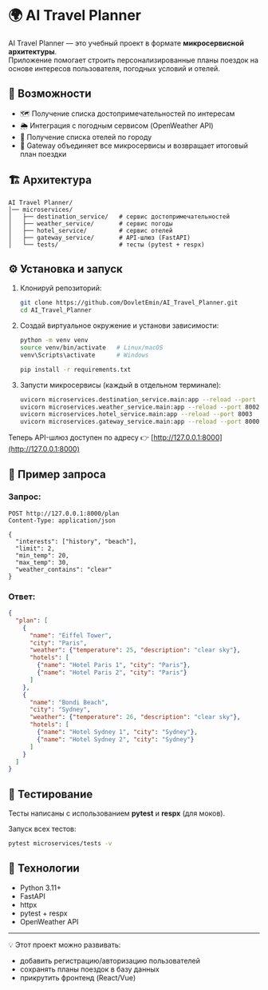# 🌍 AI Travel Planner

AI Travel Planner — это учебный проект в формате **микросервисной архитектуры**.  
Приложение помогает строить персонализированные планы поездок на основе интересов пользователя, погодных условий и отелей.

## 🚀 Возможности
- 🗺️ Получение списка достопримечательностей по интересам  
- 🌦️ Интеграция с погодным сервисом (OpenWeather API)  
- 🏨 Получение списка отелей по городу  
- 🔗 Gateway объединяет все микросервисы и возвращает итоговый план поездки  

## 🏗️ Архитектура
```
AI Travel Planner/
│── microservices/
│   ├── destination_service/   # сервис достопримечательностей
│   ├── weather_service/       # сервис погоды
│   ├── hotel_service/         # сервис отелей
│   ├── gateway_service/       # API-шлюз (FastAPI)
│   └── tests/                 # тесты (pytest + respx)
```

## ⚙️ Установка и запуск

1. Клонируй репозиторий:
   ```bash
   git clone https://github.com/DovletEmin/AI_Travel_Planner.git
   cd AI_Travel_Planner
   ```

2. Создай виртуальное окружение и установи зависимости:
   ```bash
   python -m venv venv
   source venv/bin/activate   # Linux/macOS
   venv\Scripts\activate      # Windows

   pip install -r requirements.txt
   ```

3. Запусти микросервисы (каждый в отдельном терминале):
   ```bash
   uvicorn microservices.destination_service.main:app --reload --port 8001
   uvicorn microservices.weather_service.main:app --reload --port 8002
   uvicorn microservices.hotel_service.main:app --reload --port 8003
   uvicorn microservices.gateway_service.main:app --reload --port 8000
   ```

Теперь API-шлюз доступен по адресу 👉 [http://127.0.0.1:8000](http://127.0.0.1:8000)

## 📌 Пример запроса

### Запрос:
```http
POST http://127.0.0.1:8000/plan
Content-Type: application/json

{
  "interests": ["history", "beach"],
  "limit": 2,
  "min_temp": 20,
  "max_temp": 30,
  "weather_contains": "clear"
}
```

### Ответ:
```json
{
  "plan": [
    {
      "name": "Eiffel Tower",
      "city": "Paris",
      "weather": {"temperature": 25, "description": "clear sky"},
      "hotels": [
        {"name": "Hotel Paris 1", "city": "Paris"},
        {"name": "Hotel Paris 2", "city": "Paris"}
      ]
    },
    {
      "name": "Bondi Beach",
      "city": "Sydney",
      "weather": {"temperature": 26, "description": "clear sky"},
      "hotels": [
        {"name": "Hotel Sydney 1", "city": "Sydney"},
        {"name": "Hotel Sydney 2", "city": "Sydney"}
      ]
    }
  ]
}
```

## 🧪 Тестирование

Тесты написаны с использованием **pytest** и **respx** (для моков).  

Запуск всех тестов:
```bash
pytest microservices/tests -v
```

## 📄 Технологии
- Python 3.11+
- FastAPI
- httpx
- pytest + respx
- OpenWeather API

---

💡 Этот проект можно развивать:  
- добавить регистрацию/авторизацию пользователей  
- сохранять планы поездок в базу данных  
- прикрутить фронтенд (React/Vue)
  
